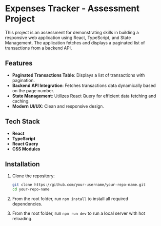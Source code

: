 # Expenses Tracker - Assessment Project

This project is an assessment for demonstrating skills in building a responsive web application using React, TypeScript, and State Management. The application fetches and displays a paginated list of transactions from a backend API.

## Features

- **Paginated Transactions Table**: Displays a list of transactions with pagination.
- **Backend API Integration**: Fetches transactions data dynamically based on the page number.
- **State Management**: Utilizes React Query for efficient data fetching and caching.
- **Modern UI/UX**: Clean and responsive design.

## Tech Stack

- **React**
- **TypeScript**
- **React Query**
- **CSS Modules**

## Installation

1. Clone the repository:

   ```bash
   git clone https://github.com/your-username/your-repo-name.git
   cd your-repo-name
   ```

2. From the root folder, run `npm install` to install all required dependencies.

3. From the root folder, run `npm run dev` to run a local server with hot reloading.
